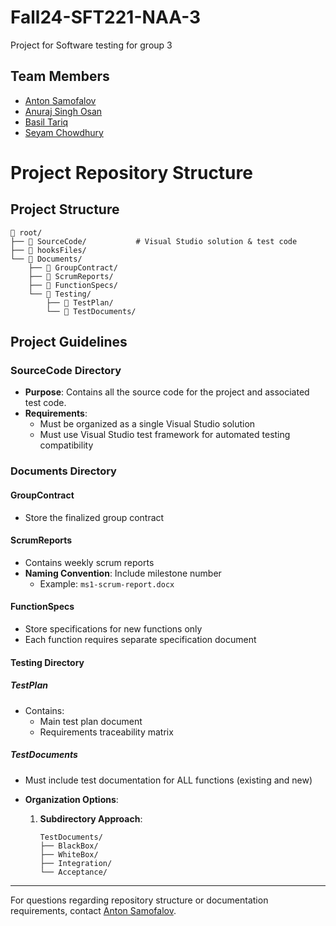 # Fall24-SFT221-NAA-3
Project for Software testing for group 3

## Team Members

- [Anton Samofalov](https://github.senecapolytechnic.ca/asamofalov)
- [Anuraj Singh Osan](https://github.senecapolytechnic.ca/asosan)
- [Basil Tariq](https://github.senecapolytechnic.ca/btariq3)
- [Seyam Chowdhury](https://github.senecapolytechnic.ca/schowdhury78)




# Project Repository Structure

## Project Structure
```
📁 root/
├── 📁 SourceCode/           # Visual Studio solution & test code
├── 📁 hooksFiles/
└── 📁 Documents/
    ├── 📁 GroupContract/
    ├── 📁 ScrumReports/
    ├── 📁 FunctionSpecs/
    └── 📁 Testing/
        ├── 📁 TestPlan/
        └── 📁 TestDocuments/
```

## Project Guidelines

### SourceCode Directory
- **Purpose**: Contains all the source code for the project and associated test code.
- **Requirements**:
  - Must be organized as a single Visual Studio solution
  - Must use Visual Studio test framework for automated testing compatibility


### Documents Directory

#### GroupContract
- Store the finalized group contract


#### ScrumReports
- Contains weekly scrum reports
- **Naming Convention**: Include milestone number
  - Example: `ms1-scrum-report.docx`

#### FunctionSpecs
- Store specifications for new functions only
- Each function requires separate specification document

#### Testing Directory

##### TestPlan
- Contains:
  - Main test plan document
  - Requirements traceability matrix

##### TestDocuments
- Must include test documentation for ALL functions (existing and new)
- **Organization Options**:
  
  1. **Subdirectory Approach**:
     ```
     TestDocuments/
     ├── BlackBox/
     ├── WhiteBox/
     ├── Integration/
     └── Acceptance/
     ```


---
For questions regarding repository structure or documentation requirements, contact [Anton Samofalov](https://www.github.com/octokatherine).

